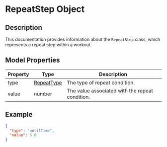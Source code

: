 # RepeatStep Object

## Description
This documentation provides information about the `RepeatStep` class, which represents a repeat step within a workout.

## Model Properties

| Property      | Type               | Description                                              |
|---------------|--------------------|----------------------------------------------------------|
| type          | [RepeatType](../enums/repeat.md) | The type of repeat condition.                            |
| value         | number             | The value associated with the repeat condition.          |


## Example
```json
{
  "type": "untilTime",
  "value": 5.0
}
```

